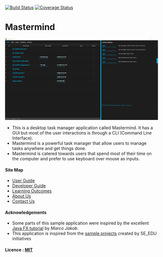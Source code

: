 [![Build Status](https://travis-ci.org/CS2103AUG2016-W11-C3/main.svg?branch=master)](https://travis-ci.org/CS2103AUG2016-W11-C3/main/builds)
[![Coverage Status](https://coveralls.io/repos/github/CS2103AUG2016-W11-C3/main/badge.svg?branch=master)](https://coveralls.io/github/CS2103AUG2016-W11-C3/main?branch=master)

# Mastermind

<img src="docs/images/Mastermind.PNG" width="600"><br>

* This is a desktop task manager application called Mastermind. It has a GUI but most of the user interactions is through
  a CLI (Command Line Interface).
* Mastermind is a powerful task manager that allow users to manage tasks anywhere and get things done.
* Mastermind is catered towards users that spend most of their time on the computer and prefer to use keyboard over mouse as inputs.
  
#### Site Map
* [User Guide](docs/UserGuide.md) 
* [Developer Guide](docs/DeveloperGuide.md) 
* [Learning Outcomes](docs/LearningOutcomes.md) 
* [About Us](docs/AboutUs.md)
* [Contact Us](docs/ContactUs.md)


#### Acknowledgements

* Some parts of this sample application were inspired by the excellent 
  [Java FX tutorial](http://code.makery.ch/library/javafx-8-tutorial/) by *Marco Jakob*. 
* This application is inspired from the [sample projects](https://github.com/se-edu/) created by SE_EDU initiatives


#### Licence : [MIT](LICENSE)
